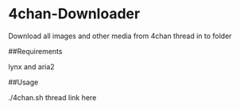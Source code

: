 # 4chan-Downloader
Download all images and other media from 4chan thread in to folder

##Requirements

lynx and aria2

##Usage

./4chan.sh thread link here
